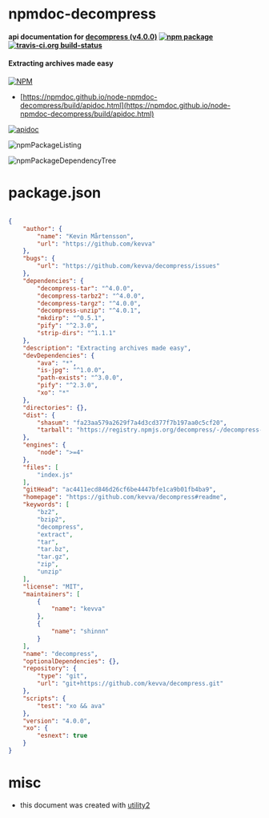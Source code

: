 # npmdoc-decompress

#### api documentation for  [decompress (v4.0.0)](https://github.com/kevva/decompress#readme)  [![npm package](https://img.shields.io/npm/v/npmdoc-decompress.svg?style=flat-square)](https://www.npmjs.org/package/npmdoc-decompress) [![travis-ci.org build-status](https://api.travis-ci.org/npmdoc/node-npmdoc-decompress.svg)](https://travis-ci.org/npmdoc/node-npmdoc-decompress)

#### Extracting archives made easy

[![NPM](https://nodei.co/npm/decompress.png?downloads=true&downloadRank=true&stars=true)](https://www.npmjs.com/package/decompress)

- [https://npmdoc.github.io/node-npmdoc-decompress/build/apidoc.html](https://npmdoc.github.io/node-npmdoc-decompress/build/apidoc.html)

[![apidoc](https://npmdoc.github.io/node-npmdoc-decompress/build/screenCapture.buildCi.browser.%252Ftmp%252Fbuild%252Fapidoc.html.png)](https://npmdoc.github.io/node-npmdoc-decompress/build/apidoc.html)

![npmPackageListing](https://npmdoc.github.io/node-npmdoc-decompress/build/screenCapture.npmPackageListing.svg)

![npmPackageDependencyTree](https://npmdoc.github.io/node-npmdoc-decompress/build/screenCapture.npmPackageDependencyTree.svg)



# package.json

```json

{
    "author": {
        "name": "Kevin Mårtensson",
        "url": "https://github.com/kevva"
    },
    "bugs": {
        "url": "https://github.com/kevva/decompress/issues"
    },
    "dependencies": {
        "decompress-tar": "^4.0.0",
        "decompress-tarbz2": "^4.0.0",
        "decompress-targz": "^4.0.0",
        "decompress-unzip": "^4.0.1",
        "mkdirp": "^0.5.1",
        "pify": "^2.3.0",
        "strip-dirs": "^1.1.1"
    },
    "description": "Extracting archives made easy",
    "devDependencies": {
        "ava": "*",
        "is-jpg": "^1.0.0",
        "path-exists": "^3.0.0",
        "pify": "^2.3.0",
        "xo": "*"
    },
    "directories": {},
    "dist": {
        "shasum": "fa23aa579a2629f7a4d3cd377f7b197aa0c5cf20",
        "tarball": "https://registry.npmjs.org/decompress/-/decompress-4.0.0.tgz"
    },
    "engines": {
        "node": ">=4"
    },
    "files": [
        "index.js"
    ],
    "gitHead": "ac4411ecd846d26cf6be4447bfe1ca9b01fb4ba9",
    "homepage": "https://github.com/kevva/decompress#readme",
    "keywords": [
        "bz2",
        "bzip2",
        "decompress",
        "extract",
        "tar",
        "tar.bz",
        "tar.gz",
        "zip",
        "unzip"
    ],
    "license": "MIT",
    "maintainers": [
        {
            "name": "kevva"
        },
        {
            "name": "shinnn"
        }
    ],
    "name": "decompress",
    "optionalDependencies": {},
    "repository": {
        "type": "git",
        "url": "git+https://github.com/kevva/decompress.git"
    },
    "scripts": {
        "test": "xo && ava"
    },
    "version": "4.0.0",
    "xo": {
        "esnext": true
    }
}
```



# misc
- this document was created with [utility2](https://github.com/kaizhu256/node-utility2)
